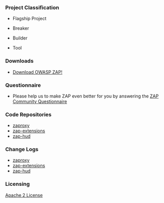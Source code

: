 ### Project Classification

* <i class="fas fa-flag" style="color:#2ADA08;"></i> Flagship Project
* <i class="fas fa-hammer" style="color:#233e81;"></i> Breaker
* <i class="fas fa-toolbox" style="color:#233e81;"></i> Builder

* <i class="fas fa-tools" style="color:#233e81;"></i> Tool

### Downloads

* [Download OWASP ZAP!](https://www.zaproxy.org/download/)

### Questionnaire

* Please help us to make ZAP even better for you by answering the [ZAP Community Questionnaire](https://docs.google.com/forms/d/e/1FAIpQLSfkLr91IKNnuaErBqD4X0dohEsJ6V9hFZOiPoTTbw6Ld4SJKQ/viewform)

### Code Repositories

* [zaproxy](https://github.com/zaproxy/zaproxy/)
* [zap-extensions](https://github.com/zaproxy/zap-extensions/)
* [zap-hud](https://github.com/zaproxy/zap-hud/)

### Change Logs

* [zaproxy](https://github.com/zaproxy/zaproxy/commits/develop)
* [zap-extensions](https://github.com/zaproxy/zap-extensions/commits/master)
* [zap-hud](https://github.com/zaproxy/zap-hud/commits/develop)

### Licensing

[Apache 2 License](https://www.apache.org/licenses/LICENSE-2.0)
